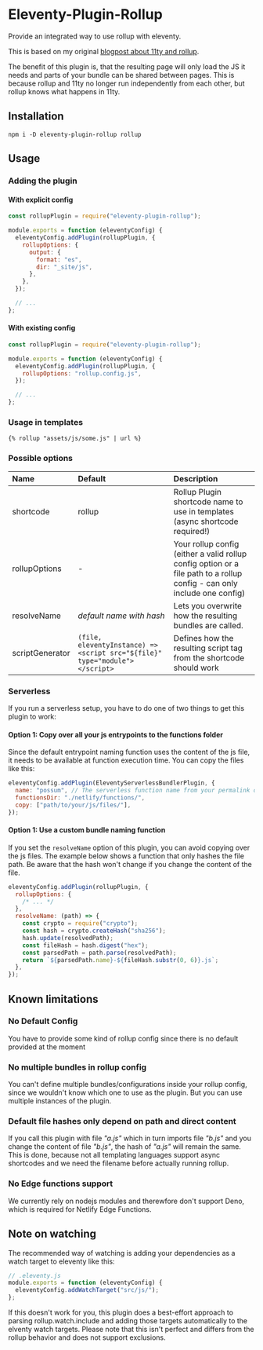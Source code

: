 # Eleventy-Plugin-Rollup

Provide an integrated way to use rollup with eleventy.

This is based on my original [blogpost about 11ty and rollup](https://www.hoeser.dev/blog/2021-02-28-11ty-and-rollup/).

The benefit of this plugin is, that the resulting page will only load the JS it needs and parts of your bundle can be shared between pages.
This is because rollup and 11ty no longer run independently from each other, but rollup knows what happens in 11ty.

## Installation

```
npm i -D eleventy-plugin-rollup rollup
```

## Usage

### Adding the plugin

#### With explicit config

```js
const rollupPlugin = require("eleventy-plugin-rollup");

module.exports = function (eleventyConfig) {
  eleventyConfig.addPlugin(rollupPlugin, {
    rollupOptions: {
      output: {
        format: "es",
        dir: "_site/js",
      },
    },
  });

  // ...
};
```

#### With existing config

```js
const rollupPlugin = require("eleventy-plugin-rollup");

module.exports = function (eleventyConfig) {
  eleventyConfig.addPlugin(rollupPlugin, {
    rollupOptions: "rollup.config.js",
  });

  // ...
};
```

### Usage in templates

```liquid
{% rollup "assets/js/some.js" | url %}
```

### Possible options

| Name            | Default                                                                     | Description                                                                                                                  |
| :-------------- | :-------------------------------------------------------------------------- | :-------------------------------------------------------------------------------------------------------------------------- |
| shortcode       | rollup                                                                      | Rollup Plugin shortcode name to use in templates (async shortcode required!)                                             |
| rollupOptions   | -                                                                           | Your rollup config (either a valid rollup config option or a file path to a rollup config - can only include one config) |
| resolveName     | _default name with hash_                                                    | Lets you overwrite how the resulting bundles are called.                                                                    |
| scriptGenerator | `(file, eleventyInstance) => <script src="${file}" type="module"></script>` | Defines how the resulting script tag from the shortcode should work                                                          |

### Serverless

If you run a serverless setup, you have to do one of two things to get this plugin to work:

#### Option 1: Copy over all your js entrypoints to the functions folder

Since the default entrypoint naming function uses the content of the js file, it needs to be available at function execution time. You can copy the files like this:

```js
eleventyConfig.addPlugin(EleventyServerlessBundlerPlugin, {
  name: "possum", // The serverless function name from your permalink object
  functionsDir: "./netlify/functions/",
  copy: ["path/to/your/js/files/"],
});
```

#### Option 1: Use a custom bundle naming function

If you set the `resolveName` option of this plugin, you can avoid copying over the js files.
The example below shows a function that only hashes the file path. Be aware that the hash won't change if you change the content of the file.

```js
eleventyConfig.addPlugin(rollupPlugin, {
  rollupOptions: {
    /* ... */
  },
  resolveName: (path) => {
    const crypto = require("crypto");
    const hash = crypto.createHash("sha256");
    hash.update(resolvedPath);
    const fileHash = hash.digest("hex");
    const parsedPath = path.parse(resolvedPath);
    return `${parsedPath.name}-${fileHash.substr(0, 6)}.js`;
  },
});
```

## Known limitations

### No Default Config

You have to provide some kind of rollup config since there is no default provided at the moment

### No multiple bundles in rollup config

You can't define multiple bundles/configurations inside your rollup config, since we wouldn't know which one to use as the plugin.
But you can use multiple instances of the plugin.

### Default file hashes only depend on path and direct content

If you call this plugin with file _"a.js"_ which in turn imports file _"b.js"_ and you change the content of file _"b.js"_, the hash of _"a.js"_ will remain the same.
This is done, because not all templating languages support async shortcodes and we need the filename before actually running rollup.

### No Edge functions support

We currently rely on nodejs modules and therewfore don't support Deno, which is required for Netlify Edge Functions.

## Note on watching

The recommended way of watching is adding your dependencies as a watch target to eleventy like this:

```js
// .eleventy.js
module.exports = function (eleventyConfig) {
  eleventyConfig.addWatchTarget("src/js/");
};
```

If this doesn't work for you, this plugin does a best-effort approach to parsing rollup.watch.include and adding those targets automatically to the elventy watch targets.
Please note that this isn't perfect and differs from the rollup behavior and does not support exclusions.
